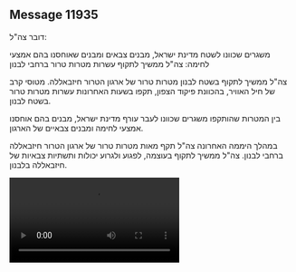 ## Message 11935

דובר צה"ל:

משגרים שכוונו לשטח מדינת ישראל, מבנים צבאים ומבנים שאוחסנו בהם אמצעי לחימה: צה"ל ממשיך לתקוף עשרות מטרות טרור ברחבי לבנון

צה"ל ממשיך לתקוף בשטח לבנון מטרות טרור של ארגון הטרור חיזבאללה.
מטוסי קרב של חיל האוויר, בהכוונת פיקוד הצפון, תקפו בשעות האחרונות עשרות מטרות טרור בשטח לבנון. 

בין המטרות שהותקפו משגרים שכוונו לעבר עורף מדינת ישראל, מבנים בהם אוחסנו אמצעי לחימה ומבנים צבאיים של הארגון.

במהלך היממה האחרונה צה"ל תקף מאות מטרות טרור של ארגון הטרור חיזבאללה ברחבי לבנון.
צה"ל ממשיך לתקוף בעוצמה, לפגוע ולגרוע יכולות ותשתיות צבאיות של חיזבאללה בלבנון.

![Video](https://data.iron-swords.co.il/2024/September/29/11935/11935_media.mp4)

